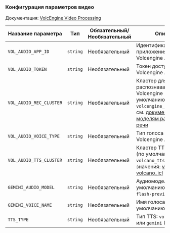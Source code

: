 ### Конфигурация параметров видео

Документация: [VolcEngine Video Processing](https://www.volcengine.com/docs/82379/1393047)

| Название параметра      | Тип      | Обязательный/Необязательный | Описание                                                                                                                                                                                              |
|-------------------------|----------|-----------------------------|-------------------------------------------------------------------------------------------------------------------------------------------------------------------------------------------------------|
| `VOL_AUDIO_APP_ID`      | `string` | Необязательный              | Идентификатор приложения (AppID) Volcengine Audio                                                                                                                                                     |
| `VOL_AUDIO_TOKEN`       | `string` | Необязательный              | Токен доступа Volcengine Audio                                                                                                                                                                        |
| `VOL_AUDIO_REC_CLUSTER` | `string` | Необязательный              | Кластер для распознавания речи Volcengine (по умолчанию: `volcengine_input_common`), см. [документацию по моделям распознавания речи](https://www.volcengine.com/docs/6561/80816)                     |
| `VOL_AUDIO_VOICE_TYPE`  | `string` | Необязательный              | Тип голоса для Volcengine Audio                                                                                                                                                                       |
| `VOL_AUDIO_TTS_CLUSTER` | `string` | Необязательный              | Кластер TTS Volcengine (по умолчанию: `volcano_tts`), возможные значения: [volcano\_tts](https://www.volcengine.com/docs/6561/1257584) / [volcano\_icl](https://www.volcengine.com/docs/6561/1305191) |
| `GEMINI_AUDIO_MODEL`    | `string` | Необязательный              | Аудиомодель Gemini (по умолчанию: `gemini-2.5-flash-preview-tts`)                                                                                                                                     |
| `GEMINI_VOICE_NAME`     | `string` | Необязательный              | Имя голоса Gemini (по умолчанию: `Kore`)                                                                                                                                                              |
| `TTS_TYPE`              | `string` | Необязательный              | Тип TTS: `vol` (Volcengine) или `gemini` (Gemini)                                                                                                                                                     |
